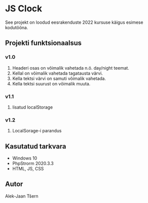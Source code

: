 # JS Clock

See projekt on loodud eesrakenduste 2022 kursuse käigus esimese kodutööna.

## Projekti funktsionaalsus
### v1.0
1) Headeri osas on võimalik vahetada n.ö. day/night teemat.
2) Kellal on võimalik vahetada tagatausta värvi.
3) Kella tektsi värvi on samuti võimalik vahetada.
4) Kella tektsi suurust on võimalik muuta.
### v1.1
1) lisatud localStorage
### v1.2
1) LocalSorage-i parandus
## Kasutatud tarkvara
* Windows 10
* PhpStrorm 2020.3.3
* HTML, JS, CSS
## Autor
Alek-Jaan Tšern